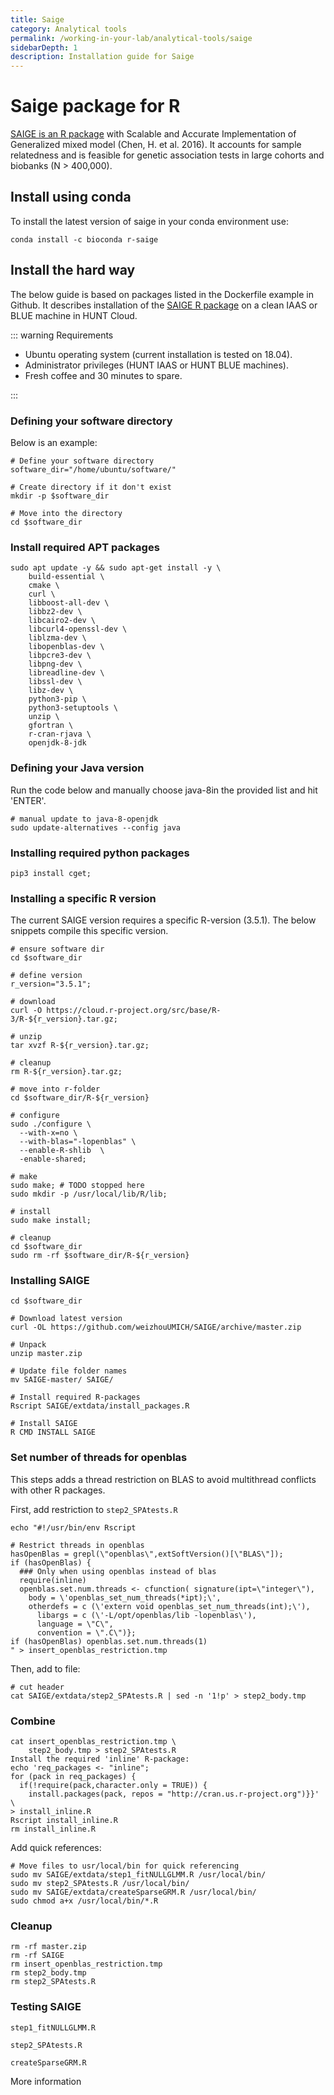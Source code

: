 ```yaml
---
title: Saige
category: Analytical tools
permalink: /working-in-your-lab/analytical-tools/saige
sidebarDepth: 1
description: Installation guide for Saige
---
```


# Saige package for R

[SAIGE is an R package](https://github.com/weizhouUMICH/SAIGE) with Scalable and
Accurate Implementation of Generalized mixed model (Chen, H. et al. 2016).
It accounts for sample relatedness and is feasible for genetic association tests
in large cohorts and biobanks (N > 400,000).

## Install using conda

To install the latest version of saige in your conda environment use:

```
conda install -c bioconda r-saige
```

## Install the hard way

The below guide is based on packages listed in the Dockerfile example in Github. It describes installation
of the [SAIGE R package](https://github.com/weizhouUMICH/SAIGE) on a clean IAAS or BLUE machine in HUNT Cloud.

::: warning Requirements

- Ubuntu operating system (current installation is tested on 18.04).
- Administrator privileges (HUNT IAAS or HUNT BLUE machines).
- Fresh coffee and 30 minutes to spare.

:::

### Defining your software directory

Below is an example:

```
# Define your software directory
software_dir="/home/ubuntu/software/"

# Create directory if it don't exist
mkdir -p $software_dir

# Move into the directory
cd $software_dir
```

### Install required APT packages

```
sudo apt update -y && sudo apt-get install -y \
    build-essential \
    cmake \
    curl \
    libboost-all-dev \
    libbz2-dev \
    libcairo2-dev \
    libcurl4-openssl-dev \
    liblzma-dev \
    libopenblas-dev \
    libpcre3-dev \
    libpng-dev \
    libreadline-dev \
    libssl-dev \
    libz-dev \
    python3-pip \
    python3-setuptools \
    unzip \
    gfortran \
    r-cran-rjava \
    openjdk-8-jdk
```

### Defining your Java version

Run the code below and manually choose java-8in the provided list and hit 'ENTER'.

```
# manual update to java-8-openjdk
sudo update-alternatives --config java
```

### Installing required python packages

```
pip3 install cget;
```

### Installing a specific R version

The current SAIGE version requires a specific R-version (3.5.1). The below snippets compile this specific version.

```
# ensure software dir
cd $software_dir

# define version
r_version="3.5.1";

# download
curl -O https://cloud.r-project.org/src/base/R-3/R-${r_version}.tar.gz;

# unzip
tar xvzf R-${r_version}.tar.gz;

# cleanup
rm R-${r_version}.tar.gz;

# move into r-folder
cd $software_dir/R-${r_version}

# configure
sudo ./configure \
  --with-x=no \
  --with-blas="-lopenblas" \
  --enable-R-shlib  \
  -enable-shared;

# make
sudo make; # TODO stopped here
sudo mkdir -p /usr/local/lib/R/lib;

# install
sudo make install;

# cleanup
cd $software_dir
sudo rm -rf $software_dir/R-${r_version}
```

### Installing SAIGE

```
cd $software_dir

# Download latest version
curl -OL https://github.com/weizhouUMICH/SAIGE/archive/master.zip

# Unpack
unzip master.zip

# Update file folder names
mv SAIGE-master/ SAIGE/

# Install required R-packages
Rscript SAIGE/extdata/install_packages.R

# Install SAIGE
R CMD INSTALL SAIGE
```

### Set number of threads for openblas

This steps adds a thread restriction on BLAS to avoid multithread
conflicts with other R packages.

First, add restriction to `step2_SPAtests.R`

```
echo "#!/usr/bin/env Rscript

# Restrict threads in openblas
hasOpenBlas = grepl(\"openblas\",extSoftVersion()[\"BLAS\"]);
if (hasOpenBlas) {
  ### Only when using openblas instead of blas
  require(inline)
  openblas.set.num.threads <- cfunction( signature(ipt=\"integer\"),
    body = \'openblas_set_num_threads(*ipt);\',
    otherdefs = c (\'extern void openblas_set_num_threads(int);\'),
      libargs = c (\'-L/opt/openblas/lib -lopenblas\'),
      language = \"C\",
      convention = \".C\")};
if (hasOpenBlas) openblas.set.num.threads(1)
" > insert_openblas_restriction.tmp
```

Then, add to file:

```
# cut header
cat SAIGE/extdata/step2_SPAtests.R | sed -n '1!p' > step2_body.tmp
```

### Combine

```
cat insert_openblas_restriction.tmp \
    step2_body.tmp > step2_SPAtests.R
Install the required 'inline' R-package:
echo 'req_packages <- "inline";
for (pack in req_packages) {
  if(!require(pack,character.only = TRUE)) {
    install.packages(pack, repos = "http://cran.us.r-project.org")}}' \
> install_inline.R
Rscript install_inline.R
rm install_inline.R
```

Add quick references:

```
# Move files to usr/local/bin for quick referencing
sudo mv SAIGE/extdata/step1_fitNULLGLMM.R /usr/local/bin/
sudo mv step2_SPAtests.R /usr/local/bin/
sudo mv SAIGE/extdata/createSparseGRM.R /usr/local/bin/
sudo chmod a+x /usr/local/bin/*.R
```

### Cleanup

```
rm -rf master.zip
rm -rf SAIGE
rm insert_openblas_restriction.tmp
rm step2_body.tmp
rm step2_SPAtests.R
```

### Testing SAIGE

```
step1_fitNULLGLMM.R

step2_SPAtests.R

createSparseGRM.R
```

More information

